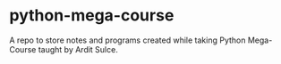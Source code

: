 # python-mega-course
A repo to store notes and programs created while taking Python Mega-Course taught by Ardit Sulce.
